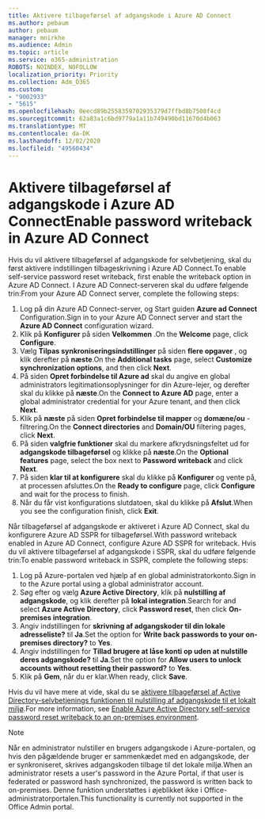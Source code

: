 ```yaml
---
title: Aktivere tilbageførsel af adgangskode i Azure AD Connect
ms.author: pebaum
author: pebaum
manager: mnirkhe
ms.audience: Admin
ms.topic: article
ms.service: o365-administration
ROBOTS: NOINDEX, NOFOLLOW
localization_priority: Priority
ms.collection: Adm_O365
ms.custom:
- "9002933"
- "5615"
ms.openlocfilehash: 0eecd89b2558359702935379d7ffbd8b7508f4cd
ms.sourcegitcommit: 62a83a1c6bd9779a1a11b749490bd11670d4b063
ms.translationtype: MT
ms.contentlocale: da-DK
ms.lasthandoff: 12/02/2020
ms.locfileid: "49560434"
---
```

# <a name="enable-password-writeback-in-azure-ad-connect"></a><span data-ttu-id="30f33-102">Aktivere tilbageførsel af adgangskode i Azure AD Connect</span><span class="sxs-lookup"><span data-stu-id="30f33-102">Enable password writeback in Azure AD Connect</span></span>

<span data-ttu-id="30f33-103">Hvis du vil aktivere tilbageførsel af adgangskode for selvbetjening, skal du først aktivere indstillingen tilbageskrivning i Azure AD Connect.</span><span class="sxs-lookup"><span data-stu-id="30f33-103">To enable self-service password reset writeback, first enable the writeback option in Azure AD Connect.</span></span> <span data-ttu-id="30f33-104">I Azure AD Connect-serveren skal du udføre følgende trin:</span><span class="sxs-lookup"><span data-stu-id="30f33-104">From your Azure AD Connect server, complete the following steps:</span></span>

1. <span data-ttu-id="30f33-105">Log på din Azure AD Connect-server, og Start guiden **Azure ad Connect** Configuration.</span><span class="sxs-lookup"><span data-stu-id="30f33-105">Sign in to your Azure AD Connect server and start the **Azure AD Connect** configuration wizard.</span></span>
2. <span data-ttu-id="30f33-106">Klik på **Konfigurer** på siden **Velkommen** .</span><span class="sxs-lookup"><span data-stu-id="30f33-106">On the **Welcome** page, click **Configure**.</span></span>
3. <span data-ttu-id="30f33-107">Vælg **Tilpas synkroniseringsindstillinger** på siden **flere opgaver** , og klik derefter på **næste**.</span><span class="sxs-lookup"><span data-stu-id="30f33-107">On the **Additional tasks** page, select **Customize synchronization options**, and then click **Next**.</span></span>
4. <span data-ttu-id="30f33-108">På siden **Opret forbindelse til Azure ad** skal du angive en global administrators legitimationsoplysninger for din Azure-lejer, og derefter skal du klikke på **næste**.</span><span class="sxs-lookup"><span data-stu-id="30f33-108">On the **Connect to Azure AD** page, enter a global administrator credential for your Azure tenant, and then click **Next**.</span></span>
5. <span data-ttu-id="30f33-109">Klik på **næste** på siden **Opret forbindelse til mapper** og **domæne/ou** -filtrering.</span><span class="sxs-lookup"><span data-stu-id="30f33-109">On the **Connect directories** and **Domain/OU** filtering pages, click **Next**.</span></span>
6. <span data-ttu-id="30f33-110">På siden **valgfrie funktioner** skal du markere afkrydsningsfeltet ud for **adgangskode tilbageførsel** og klikke på **næste**.</span><span class="sxs-lookup"><span data-stu-id="30f33-110">On the **Optional features** page, select the box next to **Password writeback** and click **Next**.</span></span>
7. <span data-ttu-id="30f33-111">På siden **klar til at konfigurere** skal du klikke på **Konfigurer** og vente på, at processen afsluttes.</span><span class="sxs-lookup"><span data-stu-id="30f33-111">On the **Ready to configure** page, click **Configure** and wait for the process to finish.</span></span>
8. <span data-ttu-id="30f33-112">Når du får vist konfigurations slutdatoen, skal du klikke på **Afslut**.</span><span class="sxs-lookup"><span data-stu-id="30f33-112">When you see the configuration finish, click **Exit**.</span></span>

<span data-ttu-id="30f33-113">Når tilbageførsel af adgangskode er aktiveret i Azure AD Connect, skal du konfigurere Azure AD SSPR for tilbageførsel.</span><span class="sxs-lookup"><span data-stu-id="30f33-113">With password writeback enabled in Azure AD Connect, configure Azure AD SSPR for writeback.</span></span>  <span data-ttu-id="30f33-114">Hvis du vil aktivere tilbageførsel af adgangskode i SSPR, skal du udføre følgende trin:</span><span class="sxs-lookup"><span data-stu-id="30f33-114">To enable password writeback in SSPR, complete the following steps:</span></span>

1. <span data-ttu-id="30f33-115">Log på Azure-portalen ved hjælp af en global administratorkonto.</span><span class="sxs-lookup"><span data-stu-id="30f33-115">Sign in to the Azure portal using a global administrator account.</span></span>
2. <span data-ttu-id="30f33-116">Søg efter og vælg **Azure Active Directory**, klik på **nulstilling af adgangskode**, og klik derefter på **lokal integration**.</span><span class="sxs-lookup"><span data-stu-id="30f33-116">Search for and select **Azure Active Directory**, click **Password reset**, then click **On-premises integration**.</span></span>
3. <span data-ttu-id="30f33-117">Angiv indstillingen for **skrivning af adgangskoder til din lokale adresseliste?** til **Ja**.</span><span class="sxs-lookup"><span data-stu-id="30f33-117">Set the option for **Write back passwords to your on-premises directory?** to **Yes**.</span></span>
4. <span data-ttu-id="30f33-118">Angiv indstillingen for **Tillad brugere at låse konti op uden at nulstille deres adgangskode?** til **Ja**.</span><span class="sxs-lookup"><span data-stu-id="30f33-118">Set the option for **Allow users to unlock accounts without resetting their password?** to **Yes**.</span></span>
5. <span data-ttu-id="30f33-119">Klik på **Gem**, når du er klar.</span><span class="sxs-lookup"><span data-stu-id="30f33-119">When ready, click **Save**.</span></span>

<span data-ttu-id="30f33-120">Hvis du vil have mere at vide, skal du se [aktivere tilbageførsel af Active Directory-selvbetjenings funktionen til nulstilling af adgangskode til et lokalt miljø](https://docs.microsoft.com/azure/active-directory/authentication/tutorial-enable-sspr-writeback).</span><span class="sxs-lookup"><span data-stu-id="30f33-120">For more information, see [Enable Azure Active Directory self-service password reset writeback to an on-premises environment](https://docs.microsoft.com/azure/active-directory/authentication/tutorial-enable-sspr-writeback).</span></span>

> [!NOTE]
>  <span data-ttu-id="30f33-121">Når en administrator nulstiller en brugers adgangskode i Azure-portalen, og hvis den pågældende bruger er sammenkædet med en adgangskode, der er synkroniseret, skrives adgangskoden tilbage til det lokale miljø.</span><span class="sxs-lookup"><span data-stu-id="30f33-121">When an administrator resets a user's password in the Azure Portal, if that user is federated or password hash synchronized, the password is written back to on-premises.</span></span> <span data-ttu-id="30f33-122">Denne funktion understøttes i øjeblikket ikke i Office-administratorportalen.</span><span class="sxs-lookup"><span data-stu-id="30f33-122">This functionality is currently not supported in the Office Admin portal.</span></span>